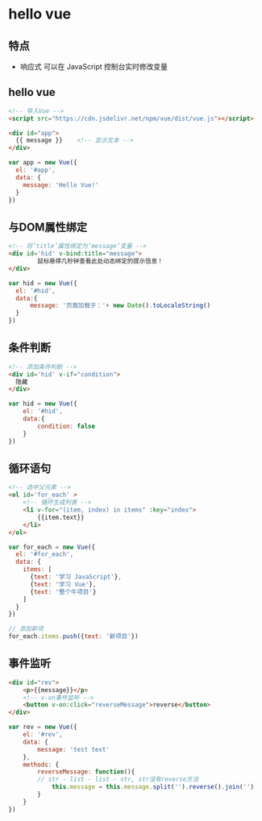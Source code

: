 # hello vue

## 特点
- 响应式
    可以在 JavaScript 控制台实时修改变量
    
## hello vue

```html
<!-- 导入Vue -->
<script src="https://cdn.jsdelivr.net/npm/vue/dist/vue.js"></script>

<div id="app">
  {{ message }}    <!-- 显示文本 -->
</div>
```

```js
var app = new Vue({
  el: '#app',
  data: {
    message: 'Hello Vue!'
  }
})
```

## 与DOM属性绑定
```html
<!-- 将‘title’属性绑定为‘message’变量 -->
<div id='hid' v-bind:title="message">    
        鼠标悬停几秒钟查看此处动态绑定的提示信息！
</div>
```
```js
var hid = new Vue({
  el: '#hid',
  data:{
      message: '页面加载于：'+ new Date().toLocaleString()
  }
})
```

## 条件判断
```html
<!-- 添加条件判断 -->
<div id='hid' v-if="condition">
  隐藏
</div>
```
```js
var hid = new Vue({
	el: '#hid',
	data:{
		condition: false
	}
})
```

## 循环语句
```html
<!-- 选中父元素 -->
<ol id='for_each' >
    <!-- 循环生成列表 -->
	<li v-for="(item, index) in items" :key="index">
		{{item.text}}
	</li>
</ol>
```
```js
var for_each = new Vue({
  el: '#for_each',
  data: {
    items: [
      {text: '学习 JavaScript'},
      {text: '学习 Vue'},
      {text: '整个牛项目'}
    ]
  }
})
```
```js
// 添加新项
for_each.items.push({text: '新项目'})
```

## 事件监听
```html
<div id="rev">
    <p>{{message}}</p>
    <!-- v-on事件监听 -->
    <button v-on:click="reverseMessage">reverse</button>
</div>
```
```js
var rev = new Vue({
    el: '#rev',
    data: {
        message: 'test text'
    },
    methods: {
        reverseMessage: function(){
	    // str - list - list - str, str没有reverse方法
            this.message = this.message.split('').reverse().join('')
        }
    }
})
```